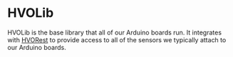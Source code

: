 # HVOLib
HVOLib is the base library that all of our Arduino boards run. It integrates with [HVORest](https://github.com/wtollett-usgs/arduino-hvorest) to provide access to all of the sensors we typically attach to our Arduino boards.
